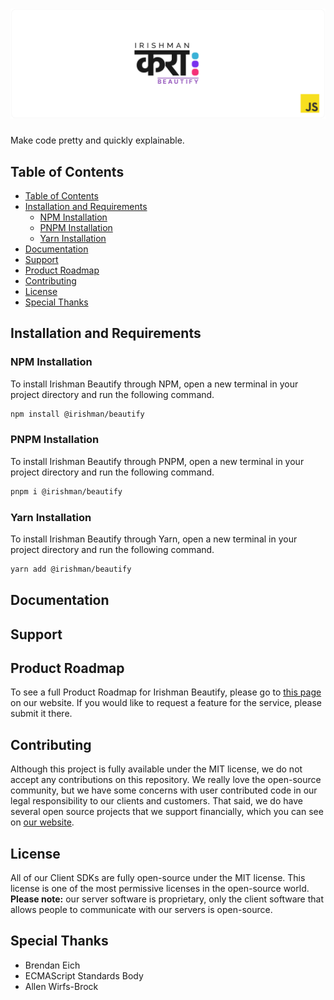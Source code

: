 # ![Irishman Beautify's JavaScript SDK](https://raw.githubusercontent.com/irishman-cloud/beautify-javascript/master/.github/banner.svg)

Make code pretty and quickly explainable.

## Table of Contents

- [Table of Contents](#table-of-contents)
- [Installation and Requirements](#installation-and-requirements)
  - [NPM Installation](#npm-installation)
  - [PNPM Installation](#pnpm-installation)
  - [Yarn Installation](#yarn-installation)
- [Documentation](#documentation)
- [Support](#support)
- [Product Roadmap](#product-roadmap)
- [Contributing](#contributing)
- [License](#license)
- [Special Thanks](#special-thanks)

## Installation and Requirements

### NPM Installation

To install Irishman Beautify through NPM, open a new terminal in your project directory and run the following command.

```bash
npm install @irishman/beautify
```

### PNPM Installation

To install Irishman Beautify through PNPM, open a new terminal in your project directory and run the following command.

```bash
pnpm i @irishman/beautify
```

### Yarn Installation

To install Irishman Beautify through Yarn, open a new terminal in your project directory and run the following command.

```bash
yarn add @irishman/beautify
```

## Documentation

## Support

## Product Roadmap

To see a full Product Roadmap for Irishman Beautify, please go to [this page](https://irishman.cloud/service/beautify/roadmap) on our website. If you would like to request a feature for the service, please submit it there.

## Contributing

Although this project is fully available under the MIT license, we do not accept any contributions on this repository. We really love the open-source community, but we have some concerns with user contributed code in our legal responsibility to our clients and customers. That said, we do have several open source projects that we support financially, which you can see on [our website](https://irishman.cloud/).

## License

All of our Client SDKs are fully open-source under the MIT license. This license is one of the most permissive licenses in the open-source world. **Please note:** our server software is proprietary, only the client software that allows people to communicate with our servers is open-source.

## Special Thanks

- Brendan Eich
- ECMAScript Standards Body
- Allen Wirfs-Brock
